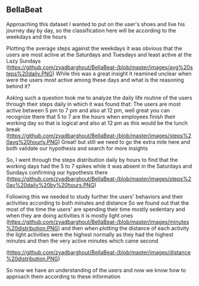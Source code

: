 ## BellaBeat

Approaching this dataset I wanted to put on the user's shoes and live his journey day by day, so the classification here will be according to the weekdays and the hours


Plotting the average steps against the weekdays it was obvious that the users are most active at the Saturdays and Tuesdays and least active at the Lazy Sundays
(https://github.com/zyadbarghout/BellaBeat-/blob/master/images/avg%20steps%20daily.PNG)
While this was a great insight it reamined unclear when were the users most active among these days and what is the reasoning behind it?

Asking such a question took me to analyze the daily life routine of the users through their steps daily in which it was found that:
The users are most active between 5 pm to 7 pm and also at 12 pm, well great you can recognize there that 5 to 7 are the hours when employees finish their working day so that is logical
and also at 12 pm as this would be the lunch break 
(https://github.com/zyadbarghout/BellaBeat-/blob/master/images/steps%20avg%20hourly.PNG)
Great! but still we need to go the extra mile here and both validate our hypothesis and search for more insights

So, I went through the steps distribution daily by hours to find that the working days had the 5 to 7 spikes while it was absent in the Saturdays and Sundays confirming our hypothesis there
(https://github.com/zyadbarghout/BellaBeat-/blob/master/images/steps%20av%20daily%20by%20hours.PNG)

Following this we needed to study further the users' behaviors and their activities according to both minutes and distance
So we found out that the most of the time the users' are spending their time mostly sedentary and when they are doing activities it is mostly light ones
(https://github.com/zyadbarghout/BellaBeat-/blob/master/images/minutes%20distribution.PNG)
and then when plotting the distance of each activity the light activities were the highest normally as they had the highest minutes and then the very active minutes which came second 

(https://github.com/zyadbarghout/BellaBeat-/blob/master/images/distance%20distribution.PNG)

So now we have an understanding of the users and now we know how to approach them according to these information
